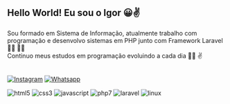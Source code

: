 ## Hello World! Eu sou o Igor 😀✌️

Sou formado em Sistema de Informação, atualmente trabalho com programação e desenvolvo sistemas em PHP junto com Framework Laravel 🧑‍🎓 👨‍💻<br/>
Continuo meus estudos em programação evoluindo a cada dia 👨‍💻 ✌️<br/>
<br/>

<!-- [![Linkedin](	https://img.shields.io/badge/LinkedIn-0077B5?style=for-the-badge&logo=linkedin&logoColor=white)](https://www.linkedin.com/in/igor-gomes-de-brito/) -->
[![Instagram](https://img.shields.io/badge/Instagram-E4405F?style=for-the-badge&logo=instagram&logoColor=white)](https://instagram.com/igoor_goomes?igshid=ZmZhODViOGI=)
[![Whatsapp](https://img.shields.io/badge/WhatsApp-25D366?style=for-the-badge&logo=whatsapp&logoColor=white)](https://api.whatsapp.com/send?phone=5561995978558&text=Ol%C3%A1.%20vi%20seu%20repositorio%20no%20github.)

<div style="display: inline-block;">
        <img align="center" alt="html5" src="https://img.shields.io/badge/HTML5-E34F26?style=for-the-badge&logo=html5&logoColor=white" />
        <img align="center" alt="css3" src="https://img.shields.io/badge/CSS3-1572B6?style=for-the-badge&logo=css3&logoColor=white" />
        <img align="center" alt="javascript" src="https://img.shields.io/badge/JavaScript-F7DF1E?style=for-the-badge&logo=javascript&logoColor=black" />
        <img align="center" alt="php7" src="https://img.shields.io/badge/PHP-777BB4?style=for-the-badge&logo=php&logoColor=white" />
        <img align="center" alt="laravel" src="https://img.shields.io/badge/Laravel-FF2D20?style=for-the-badge&logo=laravel&logoColor=white" />
        <img align="center" alt="linux" src="https://img.shields.io/badge/Linux-FCC624?style=for-the-badge&logo=linux&logoColor=black" />
</div><br/>
<!-- ![igoor-goomes GitHub stats](https://github-readme-stats.vercel.app/api?username=igoor-goomes&show_icons=true&theme=solarized-dark) -->

